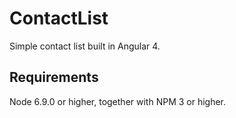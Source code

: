 ContactList
===========
Simple contact list built in Angular 4.

Requirements
------------
Node 6.9.0 or higher, together with NPM 3 or higher.
